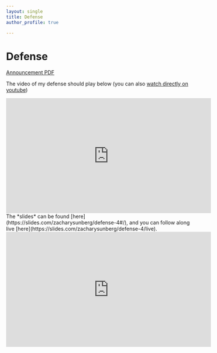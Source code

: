 ```yaml
---
layout: single
title: Defense
author_profile: true

---
```


# Defense

[Announcement PDF](assets/documents/flyer.pdf)

The video of my defense should play below (you can also [watch directly on youtube](https://www.youtube.com/watch?v=MBAtxhaNXGc))

<iframe width="560" height="315" src="https://www.youtube.com/embed/MBAtxhaNXGc" frameborder="0" allow="autoplay; encrypted-media" allowfullscreen></iframe>

<br/>
The *slides* can be found [here](https://slides.com/zacharysunberg/defense-4#/), and you can follow along live [here](https://slides.com/zacharysunberg/defense-4/live).

<iframe width="560" height="315" src="https://www.youtube.com/embed/ROqytlSvQx4" frameborder="0" allow="autoplay; encrypted-media" allowfullscreen></iframe>
